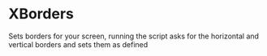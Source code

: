 # XBorders
Sets borders for your screen, running the script asks for the horizontal and vertical borders and sets them as defined

